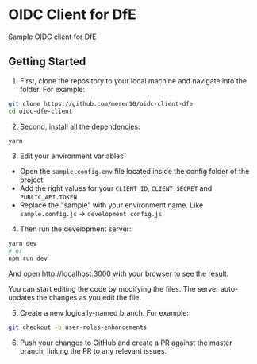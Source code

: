 # OIDC Client for DfE
Sample OIDC client for DfE

## Getting Started
1. First, clone the repository to your local machine and navigate into the folder. For example:

```bash
git clone https://github.com/mesen10/oidc-client-dfe
cd oidc-dfe-client
```
2. Second, install all the dependencies:

```bash
yarn
```

3. Edit your environment variables

- Open the `sample.config.env` file located inside the config folder of the project
- Add the right values for your `CLIENT_ID`, `CLIENT_SECRET` and `PUBLIC_API.TOKEN`
- Replace the "sample" with your environment name. Like `sample.config.js` -> `development.config.js`

4. Then run the development server:

```bash
yarn dev
# or
npm run dev
```

And open [http://localhost:3000](http://localhost:3000) with your browser to see the result.

You can start editing the code by modifying the files. The server auto-updates the changes as you edit the file.

5. Create a new logically-named branch. For example:

```bash
git checkout -b user-roles-enhancements
```

6. Push your changes to GitHub and create a PR against the master branch, linking the PR to any relevant issues.
